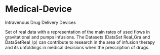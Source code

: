 # Medical-Device
Intravenous Drug Delivery Devices

Set of real data with a representation of the main rates of used flows in gravitational and pumps infusions.
The Datasets (DataSet Real_Gra and DataSetReal_Ip) can contribute to research in the area of infusion therapy 
and its unfoldings in medical decisions when the prescription of drugs.
